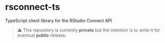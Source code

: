# rsconnect-ts
TypeScript client library for the RStudio Connect API

> :warning: This repository is currently **private** but the intention is to write it for eventual **public** release.
